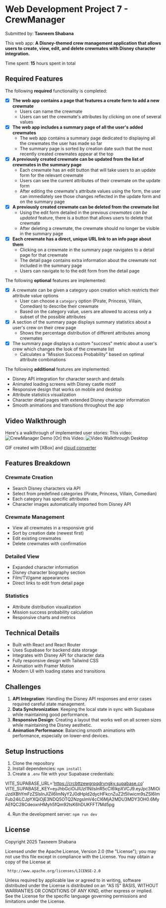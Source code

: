 # Web Development Project 7 - CrewManager

Submitted by: **Tasneem Shabana**

This web app: **A Disney-themed crew management application that allows users to create, view, edit, and delete crewmates with Disney character integration.**

Time spent: **15** hours spent in total

## Required Features

The following **required** functionality is completed:

- [x] **The web app contains a page that features a create form to add a new crewmate**
  - Users can name the crewmate
  - Users can set the crewmate's attributes by clicking on one of several values
- [x] **The web app includes a summary page of all the user's added crewmates**
  - The web app contains a summary page dedicated to displaying all the crewmates the user has made so far
  - The summary page is sorted by creation date such that the most recently created crewmates appear at the top
- [x] **A previously created crewmate can be updated from the list of crewmates in the summary page**
  - Each crewmate has an edit button that will take users to an update form for the relevant crewmate
  - Users can see the current attributes of their crewmate on the update form
  - After editing the crewmate's attribute values using the form, the user can immediately see those changes reflected in the update form and on the summary page 
- [x] **A previously created crewmate can be deleted from the crewmate list**
  - Using the edit form detailed in the previous _crewmates can be updated_ feature, there is a button that allows users to delete that crewmate
  - After deleting a crewmate, the crewmate should no longer be visible in the summary page
- [x] **Each crewmate has a direct, unique URL link to an info page about them**
  - Clicking on a crewmate in the summary page navigates to a detail page for that crewmate
  - The detail page contains extra information about the crewmate not included in the summary page
  - Users can navigate to to the edit form from the detail page

The following **optional** features are implemented:

- [x] A crewmate can be given a category upon creation which restricts their attribute value options
  - User can choose a `category` option (Pirate, Princess, Villain, Comedian) to describe their crewmate
  - Based on the category value, users are allowed to access only a subset of the possible attributes
- [x] A section of the summary page displays summary statistics about a user's crew on their crew page
  - Shows the percentage distribution of different attributes among crewmates
- [x] The summary page displays a custom "success" metric about a user's crew which changes the look of the crewmate list
  - Calculates a "Mission Success Probability" based on optimal attribute combinations

The following **additional** features are implemented:

* Disney API integration for character search and details
* Animated loading screens with Disney castle motif
* Responsive design that works on mobile and desktop
* Attribute statistics visualization
* Character detail pages with extended Disney character information
* Smooth animations and transitions throughout the app

## Video Walkthrough

Here's a walkthrough of implemented user stories:
This video:
![CrewManager Demo](/videos/React+Vite-DisneyCrewmate.gif)
[Or] this Video: 
<img src='/videos/React+Vite-DisneyCrewmate.gif' title='Video Walkthrough Desktop' width='' alt='Video Walkthrough Desktop' />


GIF created with [XBox] and [cloud converter](https://cloudconvert.com/mp4-to-gif)

## Features Breakdown

### Crewmate Creation
- Search Disney characters via API
- Select from predefined categories (Pirate, Princess, Villain, Comedian)
- Each category has specific attributes
- Character images automatically imported from Disney API

### Crewmate Management
- View all crewmates in a responsive grid
- Sort by creation date (newest first)
- Edit existing crewmates
- Delete crewmates with confirmation

### Detailed View
- Expanded character information
- Disney character biography section
- Film/TV/game appearances
- Direct links to edit from detail page

### Statistics
- Attribute distribution visualization
- Mission success probability calculation
- Responsive charts and metrics

## Technical Details

- Built with React and React Router
- Uses Supabase for backend data storage
- Integrates with Disney API for character data
- Fully responsive design with Tailwind CSS
- Animation with Framer Motion
- Modern UI with loading states and transitions

## Challenges

1. **API Integration**: Handling the Disney API responses and error cases required careful state management.
2. **Data Synchronization**: Keeping the local state in sync with Supabase while maintaining good performance.
3. **Responsive Design**: Creating a layout that works well on all screen sizes while maintaining the Disney aesthetic.
4. **Animation Performance**: Balancing smooth animations with performance, especially on lower-end devices.

## Setup Instructions

1. Clone the repository
2. Install dependencies: `npm install`
3. Create a `.env` file with your Supabase credentials:

VITE_SUPABASE_URL='https://crcbttzewgrpqdrvngky.supabase.co'
VITE_SUPABASE_KEY=eyJhbGciOiJIUzI1NiIsInR5cCI6IkpXVCJ9.eyJpc3MiOiJzdXBhYmFzZSIsInJlZiI6ImNyY2J0dHpld2dycHFkcnZuZ2t5Iiwicm9sZSI6ImFub24iLCJpYXQiOjE3NDQ5OTQ2NzgsImV4cCI6MjA2MDU3MDY3OH0.6MyAEfQC28CdeoxnHMyh5fQm92tsK6hDUKFFT7Md5pg

4. Run the development server: `npm run dev`

## License

 Copyright 2025 Tasneem Shabana

 Licensed under the Apache License, Version 2.0 (the "License");
 you may not use this file except in compliance with the License.
 You may obtain a copy of the License at

     http://www.apache.org/licenses/LICENSE-2.0

 Unless required by applicable law or agreed to in writing, software
 distributed under the License is distributed on an "AS IS" BASIS,
 WITHOUT WARRANTIES OR CONDITIONS OF ANY KIND, either express or implied.
 See the License for the specific language governing permissions and
 limitations under the License.